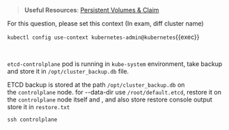 
> <strong>Useful Resources</strong>: [Persistent Volumes & Claim](https://kubernetes.io/docs/concepts/storage/persistent-volumes/)

For this question, please set this context (In exam, diff cluster name)

`kubectl config use-context kubernetes-admin@kubernetes`{{exec}}

<br>

`etcd-controlplane` pod is running in `kube-system` environment, take backup and store it in `/opt/cluster_backup.db` file.

ETCD backup is stored at the path `/opt/cluster_backup.db` on the `controlplane` node. for --data-dir use `/root/default.etcd`, restore it on the `controlplane` node itself and , and also store restore console output store it in `restore.txt`

`ssh controlplane`
